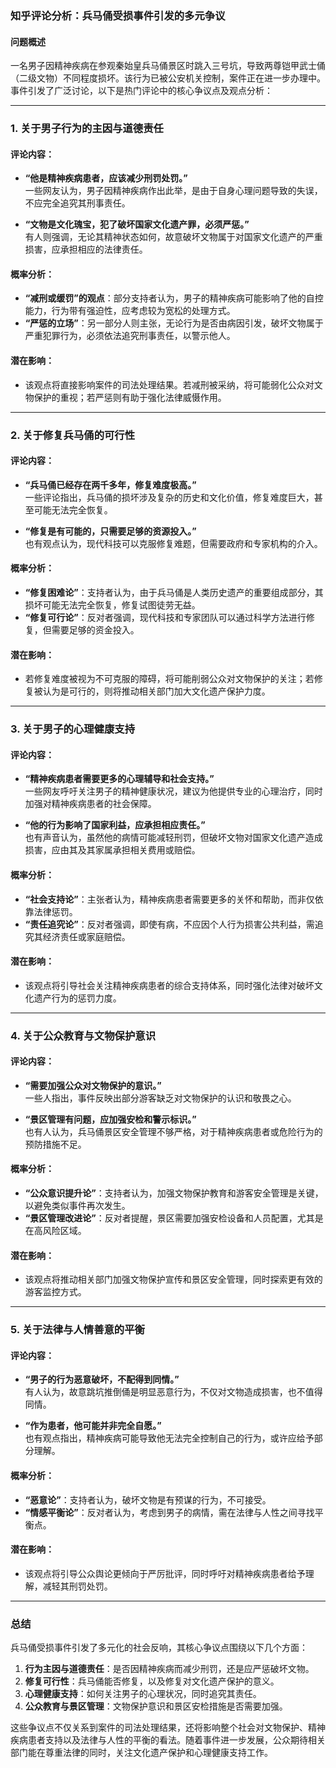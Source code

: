 ### 知乎评论分析：兵马俑受损事件引发的多元争议

#### 问题概述
一名男子因精神疾病在参观秦始皇兵马俑景区时跳入三号坑，导致两尊铠甲武士俑（二级文物）不同程度损坏。该行为已被公安机关控制，案件正在进一步办理中。事件引发了广泛讨论，以下是热门评论中的核心争议点及观点分析：

---

### 1. **关于男子行为的主因与道德责任**
#### 评论内容：
- **“他是精神疾病患者，应该减少刑罚处罚。”**  
  一些网友认为，男子因精神疾病作出此举，是由于自身心理问题导致的失误，不应完全追究其刑事责任。
  
- **“文物是文化瑰宝，犯了破坏国家文化遗产罪，必须严惩。”**  
  有人则强调，无论其精神状态如何，故意破坏文物属于对国家文化遗产的严重损害，应承担相应的法律责任。

#### 概率分析：
- **“减刑或缓罚”的观点**：部分支持者认为，男子的精神疾病可能影响了他的自控能力，行为带有强迫性，应考虑较为宽松的处理方式。
- **“严惩的立场”**：另一部分人则主张，无论行为是否由病因引发，破坏文物属于严重犯罪行为，必须依法追究刑事责任，以警示他人。

#### 潜在影响：
- 该观点将直接影响案件的司法处理结果。若减刑被采纳，将可能弱化公众对文物保护的重视；若严惩则有助于强化法律威慑作用。

---

### 2. **关于修复兵马俑的可行性**
#### 评论内容：
- **“兵马俑已经存在两千多年，修复难度极高。”**  
  一些评论指出，兵马俑的损坏涉及复杂的历史和文化价值，修复难度巨大，甚至可能无法完全恢复。

- **“修复是有可能的，只需要足够的资源投入。”**  
  也有观点认为，现代科技可以克服修复难题，但需要政府和专家机构的介入。

#### 概率分析：
- **“修复困难论”**：支持者认为，由于兵马俑是人类历史遗产的重要组成部分，其损坏可能无法完全恢复，修复试图徒劳无益。
- **“修复可行论”**：反对者强调，现代科技和专家团队可以通过科学方法进行修复，但需要足够的资金投入。

#### 潜在影响：
- 若修复难度被视为不可克服的障碍，将可能削弱公众对文物保护的关注；若修复被认为是可行的，则将推动相关部门加大文化遗产保护力度。

---

### 3. **关于男子的心理健康支持**
#### 评论内容：
- **“精神疾病患者需要更多的心理辅导和社会支持。”**  
  一些网友呼吁关注男子的精神健康状况，建议为他提供专业的心理治疗，同时加强对精神疾病患者的社会保障。

- **“他的行为影响了国家利益，应承担相应责任。”**  
  也有声音认为，虽然他的病情可能减轻刑罚，但破坏文物对国家文化遗产造成损害，应由其及其家属承担相关费用或赔偿。

#### 概率分析：
- **“社会支持论”**：主张者认为，精神疾病患者需要更多的关怀和帮助，而非仅依靠法律惩罚。
- **“责任追究论”**：反对者强调，即使有病，不应因个人行为损害公共利益，需追究其经济责任或家庭赔偿。

#### 潜在影响：
- 该观点将引导社会关注精神疾病患者的综合支持体系，同时强化法律对破坏文化遗产行为的惩罚力度。

---

### 4. **关于公众教育与文物保护意识**
#### 评论内容：
- **“需要加强公众对文物保护的意识。”**  
  一些人指出，事件反映出部分游客缺乏对文物保护的认识和敬畏之心。

- **“景区管理有问题，应加强安检和警示标识。”**  
  也有人认为，兵马俑景区安全管理不够严格，对于精神疾病患者或危险行为的预防措施不足。

#### 概率分析：
- **“公众意识提升论”**：支持者认为，加强文物保护教育和游客安全管理是关键，以避免类似事件再次发生。
- **“景区管理改进论”**：反对者提醒，景区需要加强安检设备和人员配置，尤其是在高风险区域。

#### 潜在影响：
- 该观点将推动相关部门加强文物保护宣传和景区安全管理，同时探索更有效的游客监控方式。

---

### 5. **关于法律与人情善意的平衡**
#### 评论内容：
- **“男子的行为恶意破坏，不配得到同情。”**  
  有人认为，故意跳坑推倒俑是明显恶意行为，不仅对文物造成损害，也不值得同情。

- **“作为患者，他可能并非完全自愿。”**  
  也有观点指出，精神疾病可能导致他无法完全控制自己的行为，或许应给予部分理解。

#### 概率分析：
- **“恶意论”**：支持者认为，破坏文物是有预谋的行为，不可接受。
- **“情感平衡论”**：反对者认为，考虑到男子的病情，需在法律与人性之间寻找平衡点。

#### 潜在影响：
- 该观点将引导公众舆论更倾向于严厉批评，同时呼吁对精神疾病患者给予理解，减轻其刑罚处罚。

---

### 总结
兵马俑受损事件引发了多元化的社会反响，其核心争议点围绕以下几个方面：
1. **行为主因与道德责任**：是否因精神疾病而减少刑罚，还是应严惩破坏文物。
2. **修复可行性**：兵马俑能否修复，以及修复对文化遗产保护的意义。
3. **心理健康支持**：如何关注男子的心理状况，同时追究其责任。
4. **公众教育与景区管理**：文物保护意识和景区安检措施是否需要加强。

这些争议点不仅关系到案件的司法处理结果，还将影响整个社会对文物保护、精神疾病患者支持以及法律与人性的平衡的看法。随着事件进一步发展，公众期待相关部门能在尊重法律的同时，关注文化遗产保护和心理健康支持工作。